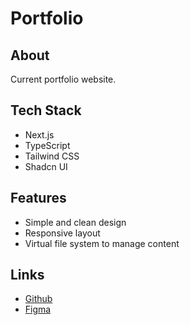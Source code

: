 # Portfolio

## About

Current portfolio website.

## Tech Stack

- Next.js
- TypeScript
- Tailwind CSS
- Shadcn UI

## Features

- Simple and clean design
- Responsive layout
- Virtual file system to manage content

## Links

- [Github](https://github.com/machidevdev/portfolio)
- [Figma](https://www.figma.com/design/iMBptFJd25vsSXaZnAUSSc/Untitled?node-id=0-1&t=Hnlh87wcIq3aACQU-1)
